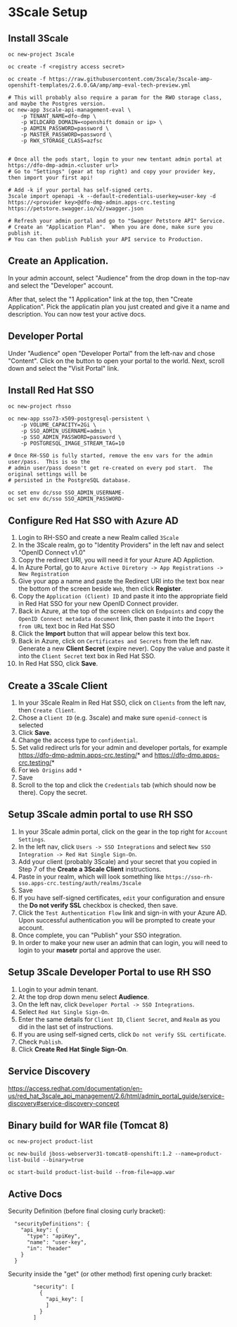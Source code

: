 # 3Scale Setup

## Install 3Scale

```
oc new-project 3scale

oc create -f <registry access secret>

oc create -f https://raw.githubusercontent.com/3scale/3scale-amp-openshift-templates/2.6.0.GA/amp/amp-eval-tech-preview.yml

# This will probably also require a param for the RWO storage class, and maybe the Postgres version.
oc new-app 3scale-api-management-eval \
    -p TENANT_NAME=dfo-dmp \
    -p WILDCARD_DOMAIN=<openshift domain or ip> \
    -p ADMIN_PASSWORD=password \
    -p MASTER_PASSWORD=password \
    -p RWX_STORAGE_CLASS=azfsc
    

# Once all the pods start, login to your new tentant admin portal at https://dfo-dmp-admin.<cluster url>
# Go to "Settings" (gear at top right) and copy your provider key, then import your first api!

# Add -k if your portal has self-signed certs.
3scale import openapi -k --default-credentials-userkey=user-key -d https://<provider key>@dfo-dmp-admin.apps-crc.testing https://petstore.swagger.io/v2/swagger.json

# Refresh your admin portal and go to "Swagger Petstore API" Service.
# Create an "Application Plan".  When you are done, make sure you publish it.
# You can then publish Publish your API service to Production.
```

## Create an Application.

In your admin account, select "Audience" from the drop down in the top-nav and select the "Developer" account.

After that, select the "1 Application" link at the top, then "Create Application".
Pick the applicatin plan you just created and give it a name and description.
You can now test your active docs.

## Developer Portal

Under "Audience" open "Developer Portal" from the left-nav and chose "Content".  Click on the button to open your portal to the world.
Next, scroll down and select the "Visit Portal" link.

## Install Red Hat SSO

```
oc new-project rhsso

oc new-app sso73-x509-postgresql-persistent \
    -p VOLUME_CAPACITY=2Gi \
    -p SSO_ADMIN_USERNAME=admin \
    -p SSO_ADMIN_PASSWORD=password \
    -p POSTGRESQL_IMAGE_STREAM_TAG=10

# Once RH-SSO is fully started, remove the env vars for the admin user/pass.  This is so the 
# admin user/pass doesn't get re-created on every pod start.  The original settings will be
# persisted in the PostgreSQL database.

oc set env dc/sso SSO_ADMIN_USERNAME-
oc set env dc/sso SSO_ADMIN_PASSWORD-
```

## Configure Red Hat SSO with Azure AD

1. Login to RH-SSO and create a new Realm called `3Scale`
2. In the 3Scale realm, go to "Identity Providers" in the left nav and select "OpenID Connect v1.0"
3. Copy the redirect URI, you will need it for your Azure AD Appliction.
4. In Azure Portal, go to `Azure Active Diretory -> App Registrations -> New Registration`
5. Give your app a name and paste the Redirect URI into the text box near the bottom of the screen beside `Web`, then click **Register**.
6. Copy the `Application (Client) ID` and paste it into the appropriate field in Red Hat SSO for your new OpenID Connect provider.
7. Back in Azure, at the top of the screen click on `Endpoints` and copy the `OpenID Connect metadata document` link, then paste it into the `Import from URL` text boc in Red Hat SSO
8. Click the **Import** button that will appear below this text box.
9. Back in Azure, click on `Certificates and Secrets` from the left nav.  Generate a new **Client Secret** (expire never).  Copy the value and paste it into the `Client Secret` text box in Red Hat SSO.
10. In Red Hat SSO, click **Save**.

## Create a 3Scale Client

1. In your 3Scale Realm in Red Hat SSO, click on `Clients` from the left nav, then `Create Client`.
2. Chose a `Client ID` (e.g. 3scale) and make sure `openid-connect` is selected
3. Click **Save**.
4. Change the access type to `confidential`.
5. Set valid redirect urls for your admin and developer portals, for example https://dfo-dmp-admin.apps-crc.testing/* and https://dfo-dmp.apps-crc.testing/*
6. For `Web Origins` add `*`
7. Save
8. Scroll to the top and click the `Credentials` tab (which should now be there).  Copy the secret.

## Setup 3Scale admin portal to use RH SSO

1. In your 3Scale admin portal, click on the gear in the top right for `Account Settings`.
2. In the left nav, click `Users -> SSO Integrations` and select `New SSO Integration -> Red Hat Single Sign-On`.
3. Add your client (probably 3Scale) and your secret that you copied in Step 7 of the **Create a 3Scale Client** instructions.
4. Paste in your realm, which will look something like `https://sso-rh-sso.apps-crc.testing/auth/realms/3scale`
5. Save
6. If you have self-signed certificates, `edit` your configuration and ensure the **Do not verify SSL** checkbox is checked, then save.
7. Click the `Test Authentication Flow` link and sign-in with your Azure AD.  Upon successful authentication you will be prompted to create your account.
8. Once complete, you can "Publish" your SSO integration.
9. In order to make your new user an admin that can login, you will need to login to your **masetr** portal and approve the user.

## Setup 3Scale Developer Portal to use RH SSO

1. Login to your admin tenant.
2. At the top drop down menu select **Audience**.
3. On the left nav, click `Developer Portal -> SSO Integrations`.
4. Select `Red Hat Single Sign-On`.
5. Enter the same details for `Client ID`, `Client Secret`, and `Realm` as you did in the last set of instructions.
6. If you are using self-signed certs, click `Do not verify SSL certificate`.
7. Check `Publish`.
8. Click **Create Red Hat Single Sign-On**.

## Service Discovery

https://access.redhat.com/documentation/en-us/red_hat_3scale_api_management/2.6/html/admin_portal_guide/service-discovery#service-discovery-concept

## Binary build for WAR file (Tomcat 8)

```
oc new-project product-list

oc new-build jboss-webserver31-tomcat8-openshift:1.2 --name=product-list-build --binary=true

oc start-build product-list-build --from-file=app.war
```

## Active Docs

Security Definition (before final closing curly bracket):
```
  "securityDefinitions": {
    "api_key": {
      "type": "apiKey",
      "name": "user-key",
      "in": "header"
    }
  }
```

Security inside the "get" (or other method) first opening curly bracket:
```
        "security": [
          {
            "api_key": [
            ]
          }
        ]
```
